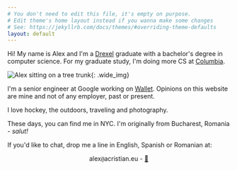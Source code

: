 ```yaml
---
# You don't need to edit this file, it's empty on purpose.
# Edit theme's home layout instead if you wanna make some changes
# See: https://jekyllrb.com/docs/themes/#overriding-theme-defaults
layout: default
---
```

Hi! My name is Alex and I'm a [Drexel](https://drexel.edu/) graduate with a bachelor's degree in computer science. For my graduate study, I'm doing more CS at [Columbia](https://www.columbia.edu).

![Alex sitting on a tree trunk]({{site.url}}{{site.baseurl}}/assets/images/hiking.png){: .wide_img}

I'm a senior engineer at Google working on [Wallet](https://wallet.google.com/). Opinions on this website are mine and not of any employer, past or present.

I love hockey, the outdoors, traveling and photography.

These days, you can find me in NYC. I'm originally from Bucharest, Romania - _salut!_

If you'd like to chat, drop me a line in English, Spanish or Romanian at:

<center>
alex<span style="display: none;">REMOVE</span><code>@</code>acristian.eu - <a href="{{site.url}}{{site.baseurl}}/assets/documents/publickey.alex@acristian.eu.asc" rel="pgpkey">🔑</a>
</center>

